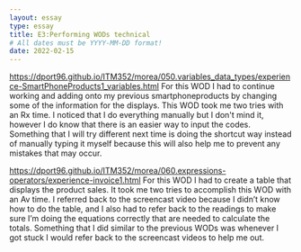 ```yaml
---
layout: essay
type: essay
title: E3:Performing WODs technical  
# All dates must be YYYY-MM-DD format!
date: 2022-02-15
---
```

https://dport96.github.io/ITM352/morea/050.variables_data_types/experience-SmartPhoneProducts1_variables.html
For this WOD I had to continue working and adding onto my previous smartphoneproducts by changing some of the information for the displays. This WOD took me two tries with an Rx time. I noticed that I do everything manually but I don't mind it, however I do know that there is an easier way to input the codes. Something that I will try different next time is doing the shortcut way instead of manually typing it myself because this will also help me to prevent any mistakes that may occur.  

https://dport96.github.io/ITM352/morea/060.expressions-operators/experience-invoice1.html
For this WOD I had to create a table that displays the product sales. It took me two tries to accomplish this WOD with an Av time. I referred back to the screencast video because I didn’t know how to do the table, and I also had to refer back to the readings to make sure I’m doing the equations correctly that are needed to calculate the totals. Something that I did similar to the previous WODs was whenever I got stuck I would refer back to the screencast videos to help me out. 
 
